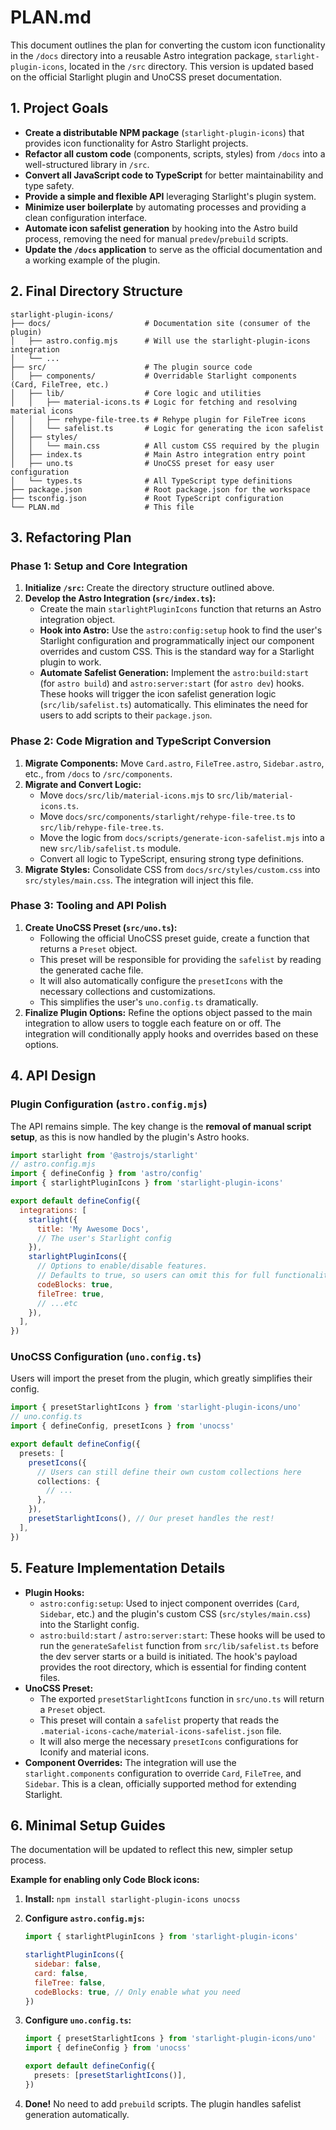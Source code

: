 # PLAN.md

This document outlines the plan for converting the custom icon functionality in the `/docs` directory into a reusable Astro integration package, `starlight-plugin-icons`, located in the `/src` directory. This version is updated based on the official Starlight plugin and UnoCSS preset documentation.

## 1. Project Goals

- **Create a distributable NPM package** (`starlight-plugin-icons`) that provides icon functionality for Astro Starlight projects.
- **Refactor all custom code** (components, scripts, styles) from `/docs` into a well-structured library in `/src`.
- **Convert all JavaScript code to TypeScript** for better maintainability and type safety.
- **Provide a simple and flexible API** leveraging Starlight's plugin system.
- **Minimize user boilerplate** by automating processes and providing a clean configuration interface.
- **Automate icon safelist generation** by hooking into the Astro build process, removing the need for manual `predev`/`prebuild` scripts.
- **Update the `/docs` application** to serve as the official documentation and a working example of the plugin.

## 2. Final Directory Structure

```plaintext
starlight-plugin-icons/
├── docs/                     # Documentation site (consumer of the plugin)
│   ├── astro.config.mjs      # Will use the starlight-plugin-icons integration
│   └── ...
├── src/                      # The plugin source code
│   ├── components/           # Overridable Starlight components (Card, FileTree, etc.)
│   ├── lib/                  # Core logic and utilities
│   │   ├── material-icons.ts # Logic for fetching and resolving material icons
│   │   ├── rehype-file-tree.ts # Rehype plugin for FileTree icons
│   │   └── safelist.ts       # Logic for generating the icon safelist
│   ├── styles/
│   │   └── main.css          # All custom CSS required by the plugin
│   ├── index.ts              # Main Astro integration entry point
│   ├── uno.ts                # UnoCSS preset for easy user configuration
│   └── types.ts              # All TypeScript type definitions
├── package.json              # Root package.json for the workspace
├── tsconfig.json             # Root TypeScript configuration
└── PLAN.md                   # This file
```

## 3. Refactoring Plan

### Phase 1: Setup and Core Integration

1. **Initialize `/src`:** Create the directory structure outlined above.
2. **Develop the Astro Integration (`src/index.ts`):**
   - Create the main `starlightPluginIcons` function that returns an Astro integration object.
   - **Hook into Astro:** Use the `astro:config:setup` hook to find the user's Starlight configuration and programmatically inject our component overrides and custom CSS. This is the standard way for a Starlight plugin to work.
   - **Automate Safelist Generation:** Implement the `astro:build:start` (for `astro build`) and `astro:server:start` (for `astro dev`) hooks. These hooks will trigger the icon safelist generation logic (`src/lib/safelist.ts`) automatically. This eliminates the need for users to add scripts to their `package.json`.

### Phase 2: Code Migration and TypeScript Conversion

1. **Migrate Components:** Move `Card.astro`, `FileTree.astro`, `Sidebar.astro`, etc., from `/docs` to `/src/components`.
2. **Migrate and Convert Logic:**
   - Move `docs/src/lib/material-icons.mjs` to `src/lib/material-icons.ts`.
   - Move `docs/src/components/starlight/rehype-file-tree.ts` to `src/lib/rehype-file-tree.ts`.
   - Move the logic from `docs/scripts/generate-icon-safelist.mjs` into a new `src/lib/safelist.ts` module.
   - Convert all logic to TypeScript, ensuring strong type definitions.
3. **Migrate Styles:** Consolidate CSS from `docs/src/styles/custom.css` into `src/styles/main.css`. The integration will inject this file.

### Phase 3: Tooling and API Polish

1. **Create UnoCSS Preset (`src/uno.ts`):**
   - Following the official UnoCSS preset guide, create a function that returns a `Preset` object.
   - This preset will be responsible for providing the `safelist` by reading the generated cache file.
   - It will also automatically configure the `presetIcons` with the necessary collections and customizations.
   - This simplifies the user's `uno.config.ts` dramatically.
2. **Finalize Plugin Options:** Refine the options object passed to the main integration to allow users to toggle each feature on or off. The integration will conditionally apply hooks and overrides based on these options.

## 4. API Design

### Plugin Configuration (`astro.config.mjs`)

The API remains simple. The key change is the **removal of manual script setup**, as this is now handled by the plugin's Astro hooks.

```javascript
import starlight from '@astrojs/starlight'
// astro.config.mjs
import { defineConfig } from 'astro/config'
import { starlightPluginIcons } from 'starlight-plugin-icons'

export default defineConfig({
  integrations: [
    starlight({
      title: 'My Awesome Docs',
      // The user's Starlight config
    }),
    starlightPluginIcons({
      // Options to enable/disable features.
      // Defaults to true, so users can omit this for full functionality.
      codeBlocks: true,
      fileTree: true,
      // ...etc
    }),
  ],
})
```

### UnoCSS Configuration (`uno.config.ts`)

Users will import the preset from the plugin, which greatly simplifies their config.

```typescript
import { presetStarlightIcons } from 'starlight-plugin-icons/uno'
// uno.config.ts
import { defineConfig, presetIcons } from 'unocss'

export default defineConfig({
  presets: [
    presetIcons({
      // Users can still define their own custom collections here
      collections: {
        // ...
      },
    }),
    presetStarlightIcons(), // Our preset handles the rest!
  ],
})
```

## 5. Feature Implementation Details

- **Plugin Hooks:**
  - `astro:config:setup`: Used to inject component overrides (`Card`, `Sidebar`, etc.) and the plugin's custom CSS (`src/styles/main.css`) into the Starlight config.
  - `astro:build:start` / `astro:server:start`: These hooks will be used to run the `generateSafelist` function from `src/lib/safelist.ts` before the dev server starts or a build is initiated. The hook's payload provides the root directory, which is essential for finding content files.
- **UnoCSS Preset:**
  - The exported `presetStarlightIcons` function in `src/uno.ts` will return a `Preset` object.
  - This preset will contain a `safelist` property that reads the `.material-icons-cache/material-icons-safelist.json` file.
  - It will also merge the necessary `presetIcons` configurations for Iconify and material icons.
- **Component Overrides:** The integration will use the `starlight.components` configuration to override `Card`, `FileTree`, and `Sidebar`. This is a clean, officially supported method for extending Starlight.

## 6. Minimal Setup Guides

The documentation will be updated to reflect this new, simpler setup process.

**Example for enabling only Code Block icons:**

1. **Install:** `npm install starlight-plugin-icons unocss`
2. **Configure `astro.config.mjs`:**

   ```javascript
   import { starlightPluginIcons } from 'starlight-plugin-icons'

   starlightPluginIcons({
     sidebar: false,
     card: false,
     fileTree: false,
     codeBlocks: true, // Only enable what you need
   })
   ```

3. **Configure `uno.config.ts`:**

   ```typescript
   import { presetStarlightIcons } from 'starlight-plugin-icons/uno'
   import { defineConfig } from 'unocss'

   export default defineConfig({
     presets: [presetStarlightIcons()],
   })
   ```

4. **Done!** No need to add `prebuild` scripts. The plugin handles safelist generation automatically.
